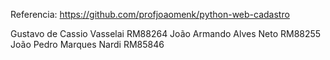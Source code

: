 Referencia: https://github.com/profjoaomenk/python-web-cadastro

Gustavo de Cassio Vasselai RM88264
João Armando Alves Neto RM88255
João Pedro Marques Nardi RM85846
